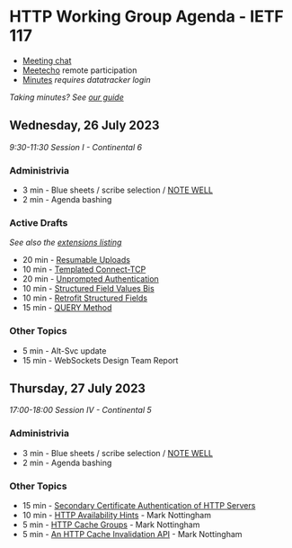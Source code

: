 # HTTP Working Group Agenda - IETF 117

* [Meeting chat](https://zulip.ietf.org/#narrow/stream/httpbis)
* [Meetecho]() remote participation
* [Minutes](https://notes.ietf.org/notes-ietf-117-httpbis) _requires datatracker login_

*Taking minutes? See [our guide](https://github.com/httpwg/wiki/wiki/TakingMinutes)*


## Wednesday, 26 July 2023

_9:30-11:30 Session I - Continental 6_


### Administrivia

*  3 min - Blue sheets / scribe selection / [NOTE WELL](https://www.ietf.org/about/note-well/)
*  2 min - Agenda bashing

### Active Drafts

_See also the [extensions listing](https://httpwg.org/http-extensions/)_

* 20 min - [Resumable Uploads](https://datatracker.ietf.org/doc/draft-ietf-httpbis-resumable-upload)
* 10 min - [Templated Connect-TCP](https://datatracker.ietf.org/doc/draft-ietf-httpbis-connect-tcp)
* 20 min - [Unprompted Authentication](https://datatracker.ietf.org/doc/draft-ietf-httpbis-unprompted-auth)
* 10 min - [Structured Field Values Bis](https://datatracker.ietf.org/doc/draft-ietf-httpbis-sfbis)
* 10 min - [Retrofit Structured Fields](https://datatracker.ietf.org/doc/draft-ietf-httpbis-retrofit)
* 15 min - [QUERY Method](https://datatracker.ietf.org/doc/draft-ietf-httpbis-safe-method-w-body)

### Other Topics

* 5 min - Alt-Svc update
* 15 min - WebSockets Design Team Report


## Thursday, 27 July 2023

_17:00-18:00 Session IV - Continental 5_

### Administrivia

*  3 min - Blue sheets / scribe selection / [NOTE WELL](https://www.ietf.org/about/note-well/)
*  2 min - Agenda bashing


### Other Topics

*  15 min - [Secondary Certificate Authentication of HTTP Servers ](https://datatracker.ietf.org/doc/draft-egorbaty-httpbis-secondary-server-certs/)
*  10 min - [HTTP Availability Hints](https://datatracker.ietf.org/doc/draft-nottingham-http-availability-hints/) - Mark Nottingham
*  5 min - [HTTP Cache Groups](https://datatracker.ietf.org/doc/draft-nottingham-http-cache-groups/) - Mark Nottingham
*  5 min - [An HTTP Cache Invalidation API](https://datatracker.ietf.org/doc/draft-nottingham-http-invalidation/) - Mark Nottingham

